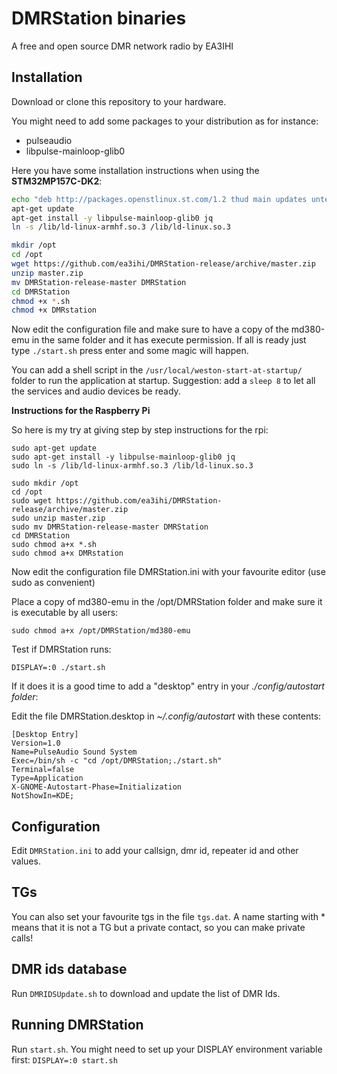 # DMRStation binaries

A free and open source DMR network radio by EA3IHI

## Installation

Download or clone this repository to your hardware.

You might need to add some packages to your distribution as for instance:

* pulseaudio
* libpulse-mainloop-glib0

Here you have some installation instructions when using the **STM32MP157C-DK2**:

```bash
echo "deb http://packages.openstlinux.st.com/1.2 thud main updates untested" >> /etc/apt/sources.list.d/packages.openstlinux.st.com.list
apt-get update
apt-get install -y libpulse-mainloop-glib0 jq
ln -s /lib/ld-linux-armhf.so.3 /lib/ld-linux.so.3

mkdir /opt
cd /opt
wget https://github.com/ea3ihi/DMRStation-release/archive/master.zip
unzip master.zip
mv DMRStation-release-master DMRStation
cd DMRStation
chmod +x *.sh
chmod +x DMRstation

```

Now edit the configuration file and make sure to have a copy of the md380-emu in the same folder and it has execute permission.
If all is ready just type `./start.sh` press enter and some magic will happen.

You can add a shell script in the `/usr/local/weston-start-at-startup/` folder to run the application at startup.
Suggestion: add a `sleep 8` to let all the services and audio devices be ready.


**Instructions for the Raspberry Pi**

So here is my try at giving step by step instructions for the rpi:

```
sudo apt-get update
sudo apt-get install -y libpulse-mainloop-glib0 jq
sudo ln -s /lib/ld-linux-armhf.so.3 /lib/ld-linux.so.3

sudo mkdir /opt
cd /opt
sudo wget https://github.com/ea3ihi/DMRStation-release/archive/master.zip
sudo unzip master.zip
sudo mv DMRStation-release-master DMRStation
cd DMRStation
sudo chmod a+x *.sh
sudo chmod a+x DMRstation
```

Now edit the configuration file DMRStation.ini with your favourite editor (use sudo as convenient)


Place a copy of md380-emu in the /opt/DMRStation folder and make sure it is executable by all users:
```
sudo chmod a+x /opt/DMRStation/md380-emu
```

Test if DMRStation runs:

```
DISPLAY=:0 ./start.sh
```

If it does it is a good time to add a "desktop" entry in your *./config/autostart folder*:


Edit the file DMRStation.desktop in *~/.config/autostart* with these contents:

```
[Desktop Entry]
Version=1.0
Name=PulseAudio Sound System
Exec=/bin/sh -c "cd /opt/DMRStation;./start.sh"
Terminal=false
Type=Application
X-GNOME-Autostart-Phase=Initialization
NotShowIn=KDE;
```


## Configuration

Edit `DMRStation.ini` to add your callsign, dmr id, repeater id and other values.

## TGs
You can also set your favourite tgs in the file `tgs.dat`.
A name starting with * means that it is not a TG but a private contact, so you can make private calls!

## DMR ids database

Run `DMRIDSUpdate.sh` to download and update the list of DMR Ids.


## Running DMRStation

Run `start.sh`. You might need to set up your DISPLAY environment variable first: `DISPLAY=:0 start.sh`

